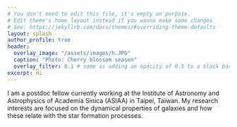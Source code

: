 ```yaml
---
# You don't need to edit this file, it's empty on purpose.
# Edit theme's home layout instead if you wanna make some changes
# See: https://jekyllrb.com/docs/themes/#overriding-theme-defaults
layout: splash
author_profile: true
header:
  overlay_image: "/assets/images/h.JPG"
  caption: "Photo: Cherry blossom season"
  overlay_filter: 0.1 # same as adding an opacity of 0.5 to a black background
excerpt: Hi
---
```



I am a postdoc fellow currently working at the Institute of Astronomy and Astrophysics of Academia Sinica (ASIAA) in Taipei, Taiwan.
My research interests are focused on the dynamical properties of galaxies and how these relate with the
star formation processes.
